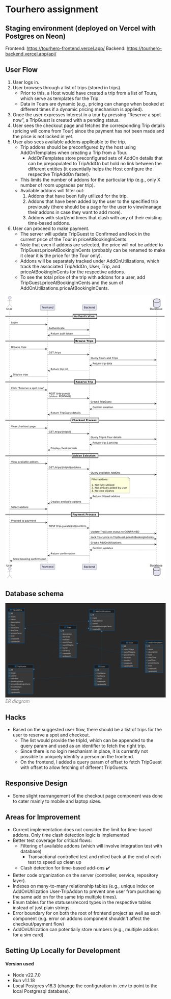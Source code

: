 # Tourhero assignment

## Staging environment (deployed on Vercel with Postgres on Neon)

Frontend: https://tourhero-frontend.vercel.app/
Backend: https://tourhero-backend.vercel.app/api/

## User Flow

1. User logs in.
2. User browses through a list of trips (stored in trips).
   - Prior to this, a Host would have created a trip from a list of Tours, which serve as templates for the Trip.
   - Data in Tours are dynamic (e.g., pricing can change when booked at different times if a dynamic pricing mechanism is applied).
3. Once the user expresses interest in a tour by pressing “Reserve a spot now”, a TripGuest is created with a pending status.
4. User sees the checkout page and fetches the corresponding Trip details (pricing will come from Tour) since the payment has not been made and the price is not locked in yet.
5. User also sees available addons applicable to the trip.
   - Trip addons should be preconfigured by the host using AddOnTemplates when creating a Trip from a Tour.
     - AddOnTemplates store preconfigured sets of AddOn details that can be prepopulated to TripAddOn but hold no link between the different entities (it essentially helps the Host configure the respective TripAddOn faster).
   - This limits the number of addons for the particular trip (e.g., only X number of room upgrades per trip).
   - Available addons will filter out:
     1. Addons that have been fully utilized for the trip.
     2. Addons that have been added by the user to the specified trip previously (there should be a page for the user to view/manage their addons in case they want to add more).
     3. Addons with start/end times that clash with any of their existing time-based addons.
6. User can proceed to make payment.
   - The server will update TripGuest to Confirmed and lock in the current price of the Tour in priceAtBookingInCents.
   - Note that even if addons are selected, the price will not be added to TripGuest.priceAtBookingInCents (probably can be renamed to make it clear it is the price for the Tour only).
   - Addons will be separately tracked under AddOnUtilizations, which track the associated TripAddOn, User, Trip, and priceAtBookingInCents for the respective addons.
   - To see the total price of the trip with addons for a user, add TripGuest.priceAtBookingInCents and the sum of AddOnUtilizations.priceAtBookingInCents.

![user-flow](./user-flow-uml.png)

## Database schema

![database-schema](./database-schema.png)
<span style="color:grey; font-style:italic;">ER diagram </span>

## Hacks

- Based on the suggested user flow, there should be a list of trips for the user to reserve a spot and checkout.
  - The list would provide the tripId, which can be appended to the query param and used as an identifier to fetch the right trip.
  - Since there is no login mechanism in place, it is currently not possible to uniquely identify a person on the frontend.
  - On the frontend, I added a query param of offset to fetch TripGuest with offset to allow fetching of different TripGuests.

## Responsive Design

- Some slight rearrangement of the checkout page component was done to cater mainly to mobile and laptop sizes.

## Areas for Improvement

- Current implementation does not consider the limit for time-based addons. Only time clash detection logic is implemented
- Better test coverage for critical flows:
  - Filtering of available addons (which will involve integration test with database)
    - Transactional controlled test and rolled back at the end of each test to speed up clean up
  - Clash detection for time-based add-ons :heavy_check_mark:
- Better code organization on the server (controller, service, repository layer).
- Indexes on many-to-many relationship tables (e.g., unique index on AddOnUtilization User-TripAddon to prevent one user from purchasing the same add on for the same trip multiple times).
- Enum tables for the statuses/record types in the respective tables instead of just plain strings.
- Error boundary for on both the root of frontend project as well as each component (e.g. error on addons component shouldn't affect the checkout/payment flow)
- AddOnUtilization can potentially store numbers (e.g., multiple addons for a sim card).

## Setting Up Locally for Development

#### Version used

- Node v22.7.0
- Bun v1.1.18
- Local Postgres v16.3 (change the configuration in .env to point to the local Postgresql database).
